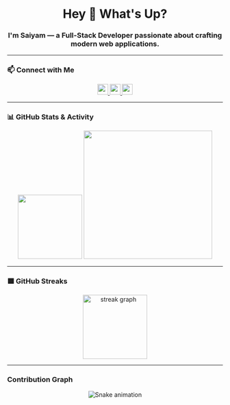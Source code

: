 <h1 align="center">Hey 👋 What's Up?</h1>
<h3 align="center">I'm Saiyam — a Full-Stack Developer passionate about crafting modern web applications.</h3>

---

### 📫 Connect with Me

<div align="center">
  <a href="http://linkedin.com/in/saiyam0211/" target="_blank">
    <img src="https://img.shields.io/static/v1?message=LinkedIn&logo=linkedin&label=&color=0077B5&logoColor=white&labelColor=&style=for-the-badge" height="25" />
  </a>
  <a href="http://x.com/saiyam0211" target="_blank">
    <img src="https://img.shields.io/static/v1?message=Twitter&logo=twitter&label=&color=1DA1F2&logoColor=white&labelColor=&style=for-the-badge" height="25" />
  </a>
  <a href="mailto:saiyamkumar2007@gmail.com" target="_blank">
    <img src="https://img.shields.io/static/v1?message=Gmail&logo=gmail&label=&color=D14836&logoColor=white&labelColor=&style=for-the-badge" height="25" />
  </a>
</div>

---

### 📊 GitHub Stats & Activity

<div align="center">
  <img src="https://github-readme-stats.vercel.app/api/top-langs?username=saiyam0211&layout=compact&langs_count=6&theme=dracula&hide_border=true" height="150" />

  <img src="https://github-readme-activity-graph.vercel.app/graph?username=saiyam0211&theme=dracula&area=true&radius=16" height="300" />
</div>

---

### 🟩 GitHub Streaks

<div align="center">
  <img src="https://streak-stats.demolab.com?user=saiyam0211&locale=en&mode=daily&theme=dracula&hide_border=false&border_radius=5" height="150" alt="streak graph" />
</div>

---

### Contribution Graph

<div align="center">
  <img src="https://raw.githubusercontent.com/saiyam0211/saiyam0211/output/snake.svg" alt="Snake animation" />
</div>

